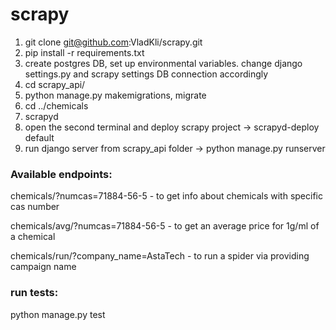 # scrapy
1. git clone git@github.com:VladKli/scrapy.git
2. pip install -r requirements.txt
3. create postgres DB, set up environmental variables. change django settings.py and scrapy settings DB connection accordingly
4. cd scrapy_api/ 
5. python manage.py makemigrations, migrate
6. cd ../chemicals
7. scrapyd
8. open the second terminal and deploy scrapy project -> scrapyd-deploy default
9. run django server from scrapy_api folder -> python manage.py runserver

<h3>Available endpoints:</h3>

chemicals/?numcas=71884-56-5 - to get info about chemicals with specific cas number

chemicals/avg/?numcas=71884-56-5 - to get an average price for 1g/ml of a chemical

chemicals/run/?company_name=AstaTech - to run a spider via providing campaign name

<h3>run tests:</h3>
python manage.py test
